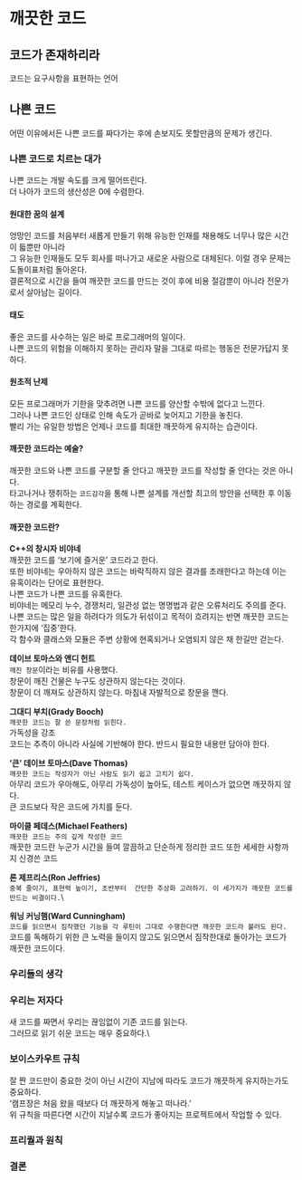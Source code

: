 # 깨끗한 코드
## 코드가 존재하리라
코드는 요구사항을 표현하는 언어

## 나쁜 코드
어떤 이유에서든 나쁜 코드를 짜다가는 후에 손보지도 못할만큼의 문제가 생긴다.

### 나쁜 코드로 치르는 대가
나쁜 코드는 개발 속도를 크게 떨어뜨린다.\
더 나아가 코드의 생산성은 0에 수렴한다.

#### 원대한 꿈의 설계
엉망인 코드를 처음부터 새롭게 만들기 위해 유능한 인재를 채용해도 너무나 많은 시간이 듧뿐만 아니라\
그 유능한 인재들도 모두 회사를 떠나가고 새로운 사람으로 대체된다. 이럴 경우 문제는 도돌이표처럼 돌아온다.\
결론적으로 시간을 들여 깨끗한 코드를 만드는 것이 후에 비용 절감뿐이 아니라 전문가로서 살아남는 길이다.

#### 태도
좋은 코드를 사수하는 일은 바로 프로그래머의 일이다.\
나쁜 코드의 위험을 이해하지 못하는 관리자 말을 그대로 따르는 행동은 전문가답지 못하다.

#### 원초적 난제
모든 프로그래머가 기한을 맞추려면 나쁜 코드를 양산할 수밖에 없다고 느낀다.\
그러나 나쁜 코드인 상태로 인해 속도가 곧바로 늦어지고 기한을 놓친다.\
빨리 가는 유일한 방법은 언제나 코드를 최대한 깨끗하게 유지하는 습관이다.

#### 깨끗한 코드라는 예술?
깨끗한 코드와 나쁜 코드를 구분할 줄 안다고 깨끗한 코드를 작성할 줄 안다는 것은 아니다.\
타고나거나 쟁취하는 `코드감각`을 통해 나쁜 설계를 개선할 최고의 방안을 선택한 후 이동하는 경로를 계획한다.

#### 깨끗한 코드란?
**C++의 창시자 비야네**\
깨끗한 코드를 ‘보기에 즐거운’ 코드라고 한다.\
또한 비야네는 우아하지 않은 코드는 바락직하지 않은 결과를 초래한다고 하는데 이는 유혹이라는 단어로 표현한다.\
나쁜 코드가 나쁜 코드를 유혹한다.\
비야네는 메모리 누수, 경쟁처리, 일관성 없는 명명법과 같은 오류처리도 주의를 준다.\
나쁜 코드는 많은 일을 하려다가 의도가 뒤섞이고 목적이 흐려지는 반면 깨끗한 코드는 한가지에 ‘집중’한다.\
각 함수와 클래스와 모듈은 주변 상황에 현혹되거나 오염되지 않은 채 한길만 걷는다.

**데이브 토마스와 앤디 헌트**\
`깨진 창문`이라는 비유를 사용했다.\
창문이 깨진 건물은 누구도 상관하지 않는다는 것이다.\
창문이 더 깨져도 상관하지 않는다. 마침내 자발적으로 창문을 깬다.

**그대디 부치(Grady Booch)**\
`깨끗한 코드는 잘 쓴 문장처럼 읽힌다.`\
가독성을 강조\
코드는 추측이 아니라 사실에 기반해야 한다. 반드시 필요한 내용만 담아야 한다.

**’큰’ 데이브 토마스(Dave Thomas)**\
`깨끗한 코드는 작성자가 아닌 사람도 읽기 쉽고 고치기 쉽다.`\
아무리 코드가 우아해도, 아무리 가독성이 높아도, 테스트 케이스가 없으면 깨끗하지 않다.\
큰 코드보다 작은 코드에 가치를 둔다.

**마이클 페데스(Michael Feathers)**\
`깨끗한 코드는 주의 깊게 작성한 코드`\
깨끗한 코드란 누군가 시간을 들여 깔끔하고 단순하게 정리한 코드 또한 세세한 사항까지 신경쓴 코드

**론 제프리스(Ron Jeffries)**\
`중복 줄이기, 표현력 높이기, 초반부터  간단한 추상화 고려하기. 이 세가지가 깨끗한 코드를 만드는 비결이다.`\

**워닝 커닝햄(Ward Cunningham)**\
`코드를 읽으면서 짐작했던 기능을 각 루틴이 그대로 수행한다면 깨끗한 코드라 불러도 된다.`\
코드를 독해하기 위한 큰 노력을 들이지 않고도 읽으면서 짐작한대로 돌아가는 코드가 깨끗한 코드이다.

### 우리들의 생각
### 우리는 저자다
새 코드를 짜면서 우리는 끊임없이 기존 코드를 읽는다.\
그러므로 읽기 쉬운 코드는 매우 중요하다.\

### 보이스카우트 규칙
잘 짠 코드만이 중요한 것이 아닌 시간이 지남에 따라도 코드가 깨끗하게 유지하는가도 중요하다.\
‘캠프장은 처음 왔을 때보다 더 깨끗하게 해놓고 떠나라.’\
위 규칙을 따른다면 시간이 지날수록 코드가 좋아지는 프로젝트에서 작업할 수 있다.

### 프리퀄과 원칙
### 결론